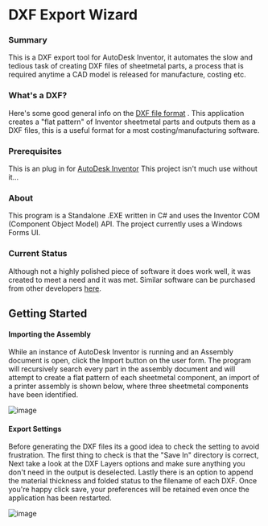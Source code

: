 # DXF Export Wizard

### Summary
This is a DXF export tool for AutoDesk Inventor, it automates the slow and tedious task of creating DXF files of sheetmetal parts, a process that is required anytime a CAD model is released for manufacture, costing etc.

### What's a DXF?
 Here's some good general info on the <a href="https://en.wikipedia.org/wiki/AutoCAD_DXF">DXF file format</a> . This application creates a "flat pattern" of Inventor sheetmetal parts and outputs them as a DXF files, this is a useful format for a most costing/manufacturing software.
 
### Prerequisites
This is an plug in for <a href="https://www.autodesk.co.uk/products/inventor/overview?plc=INVPROSA&term=1-YEAR&support=ADVANCED&quantity=1">AutoDesk Inventor</a> This project isn't much use without it...
 
### About
This program is a Standalone .EXE written in C# and uses the Inventor COM (Component Object Model) API. The project currently uses a Windows Forms UI.

### Current Status
Although not a highly polished piece of software it does work well, it was created to meet a need and it was met. Similar software can be purchased from other developers <a href="https://apps.autodesk.com/INVNTOR/en/Home/Index">here</a>.

## Getting Started
#### Importing the Assembly
While an instance of AutoDesk Inventor is running and an Assembly document is open, click the Import button on the user form. The program will recursively search every part in the assembly document and will attempt to create a flat pattern of each sheetmetal component, an import of a printer assembly is shown below, where three sheetmetal components have been identified.

![image](https://github.com/pmccullough060/AutoDesk-Inventor-DXF-Export-Tool/blob/master/DesignValidation/Resources/InitialImport.PNG)

#### Export Settings
Before generating the DXF files its a good idea to check the setting to avoid frustration. The first thing to check is that the "Save In" directory is correct, Next take a look at the DXF Layers options and make sure anything you don't need in the output is deselected. Lastly there is an option to append the material thickness and folded status to the filename of each DXF. Once you're happy click save, your preferences will be retained even once the application has been restarted.

![image](https://github.com/pmccullough060/AutoDesk-Inventor-DXF-Export-Tool/blob/master/DesignValidation/Resources/Settings.PNG)

